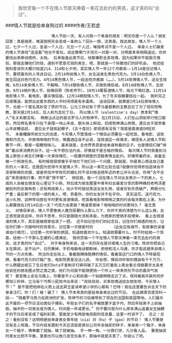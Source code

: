 > 我欣赏每一个不在情人节那天捧着一束花去赴约的男孩，这才真的叫“会过”。

###情人节就是给单身狗过的
####作者/王若虚

						情人节前一天，有人问我一个单身的朋友：明天你是一个人么？朋友回答：真是搞笑，难道我明天会变成一条狗么？回头一想，还真是。我这朋友，情人节一个人过，七夕一个人过，圣诞一个人过，元旦一个人过，唯独考试不是一个人过。 单身人士们最爱的情人节游戏“连连看”他也不爱玩，说这算哪门子消灭一对是一对，分明是本来相隔遥远，你非要找出来牵线搭桥，太贱。 后来每逢此类节日，他都兼职去卖玫瑰，因为如果你不能毁灭情侣，那就去赚他们的钱，遇到不愿意花钱的男生，嗯，那就是一个拆散他们的好机会。 他还给我科普说你大概只知道214、314和七夕吧，其实情人节一年12个月都有——1月14是日记情人节，要把喜欢的人写进日记。2月14传统情人节，女生送男生黑色巧克力。3月14白色情人节，男生回送白色巧克力。4月14黑色情人节，一起去吃炸酱面（……）。5月14玫瑰情人节，送女生玫瑰。6月14亲亲情人节，不解释。7月14银色情人节，买银色情侣戒。8月14绿色情人节，去郊游。9月14相片情人节，拍情侣照（陈老师节）。10月14葡萄酒情人节，烛光下喝红酒。11月14电影情人节，看电影，要买情侣座。12月14拥抱情人节，为了冬天取暖要抱在一起。 我听完之后感慨道，能想出这套东西的人平时闲得是有多蛋疼。 话说回来，就算是2月14日原味情人节，也是一个莫名其妙变了质的节日。公元三世纪有个罗马基督教的主教瓦伦丁为了信仰而殉教，那天是2月14日，后人称为瓦伦丁日。 所以情人节（valentine's day）原本和“情人”毛关系都没有。 稍微沾点边的是古罗马人的牧神节，在2月15日，人们在山洞前举行牲口献祭，然后两名青年只在下身围一块山羊皮，额头抹上鲜血，扮成牧神满山奔跑，遇见女子就举着山羊皮鞭追赶。 遇见女子就挥起鞭子，《五十度灰》即视感有没有？简直是直男癌SM狂欢节。 本着糟蹋传统文化的态度，今天情人节堕落成一个情侣必须要在一起吃饭、看电影、送玫瑰和巧克力、开房啪啪啪的节日，情趣酒店自不必说，连锁酒店一床难求，难怪有人说情人节和春节一样，都是一股鞭炮味儿。 基本就是，全世界秀恩爱给单身狗看的日子。也是情侣们被“绑架”着出来消费的日子。这一天不想办法约会，好像就不是合格的情侣。 每次情人节时我看到马路上那些小男生们捧着一大束玫瑰花、一脸要炸碉堡的坚毅表情去赴约，好像带着药水、装备去做一个网游任务。 有时候我很想傻乎乎地拦下他们问一个问题，那就是，你是真心想送自己喜欢的人一束花，还是因为觉得今天是情人节，所以送一束花比较合适?就像你觉得参加追悼会不该穿鲜艳的衣服，或者参加中学校花的婚礼时不该对她丑陋年迈的老公评头论足，你用“合不合适”来思维和行事，而不是“想不想”。 相信我，每一个没在情人节对女友表示一下的男人，七成的人会被女朋友在心里记下小账，然后成为朋友圈里中青年妇女最爱分享的那种姨妈老鸭汤里被批判的反面角色；还有两成男人，估计平时就经常送女友礼物，或者穷到负债破产，两极分化严重；最后剩下的那一成的男人，嗯，恭喜你，你的女友并不在乎你。 其实送花、送巧克力、送小礼物，这种举动放在平时更有浪漫情调，吃饭看电影啪啪啪之类的约会每天都在上演，为什么都要放在2月14日这一天？巧克力会更甜？晚餐更美味？啪啪啪的时间更持久？ 毫无意义。 对情侣来说，情人节更像男人撒完尿要抖上那么几下，你并不真的清楚为什么这么做，反正感觉就该这样，你并不思考，你只是跟随大流和本能，为商家的营销手段埋单。 看上去很浪漫的情人节，其实是被商家给浪了一把。 还不如记住你们的纪念日，记住你们相遇的地方，记住你们第一次接吻时的背景乐，记住第一次做爱时的        （此处应有细节，有故事的读者请自行填充），记住第一次吵架的原因，知道她喜欢什么，知道她需要什么，时不时给她一个惊喜，给她一个不那么生硬的心理满足。 我欣赏每一个不在情人节那天捧着一束花去赴约的男孩，这才真的叫“会过”。 对于单身狗来说，这一天的存在是对艰难人生的刁难。除非你把自己关在房间，足不出户，日历撕掉，手机电脑电话都断掉，拒绝和活人沟通，你才能逃避来自情人节的一万点伤害。 而当你走在街上，看着胳膊挽胳膊的情侣，看着饭店门口的情人节特餐招牌，看着巧克力的灯箱广告，电影院更是没法儿进。 你会想，情侣间吵架的理由有千千万万，什么劈腿出柜忘了生日老打Dota不爱刷牙打麻将输了五万又盯着街上美女看丈母娘要求太高老给前任的朋友圈点赞之类之类，他们为何就不能随便挑一个吵上一架来烘托节日的喜庆气氛呢？ 甚至晚上走在马路上，你要是不小心和前面一个姑娘稍微走近了点，保持着肩并肩的同步哪怕三秒钟，立马有个丐帮小屁孩冲出来说：“叔叔叔叔，买束玫瑰送给女朋友吧，今天情人节！” 是不是把他绑在火箭上送去冥王星读希望小学的心都有？巴特！我在这里要告诉全天下的单身汪们，你！们！被！骗了！ 情人节本来真的是给单身男女过的节日。 在此摘录百度百科一段—— “随着罗马势力在欧洲的扩张，牧神节的习俗被带到了现在的法国和英国等地。人们最乐此不疲的一项节日活动类似于摸彩。年轻女子们的名字被放置于盒子内，然后年轻男子上前抽取。抽中的一对男女成为情人，时间是一年或更长。” 你不要问我为什么原本满山追着女生抽鞭子的节日后来变成了福利彩票，里面至少有两部电视剧的信息量，这里一时说不了。 总之！总之！看到没有？这明明是给单身男女青年结（xia）对（hu）子（gao）的节日！ 情人节要是没有走上弯路，节日内容发展到今天应该就是类似公司年会抽奖的样子，单身男一个箱子，单身女一个箱子，猜拳赢了就抽，输了就被抽。 手一伸一掏，一分靠打拼，九分看人品。 要是抽奖时男女比例不平衡，里面也可以放几张空白条子，那抽中就是天意了，你就认了吧。			  		
